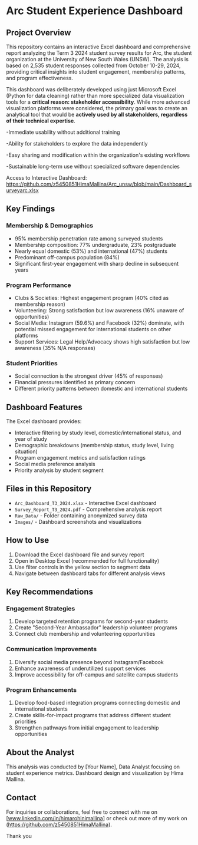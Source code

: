 # Arc Student Experience Dashboard

## Project Overview
This repository contains an interactive Excel dashboard and comprehensive report analyzing the Term 3 2024 student survey results for Arc, the student organization at the University of New South Wales (UNSW). The analysis is based on 2,535 student responses collected from October 10-29, 2024, providing critical insights into student engagement, membership patterns, and program effectiveness.

This dashboard was deliberately developed using just Microsoft Excel (Python for data cleaning) rather than more specialized data visualization tools for a **critical reason: stakeholder accessibility**. While more advanced visualization platforms were considered, the primary goal was to create an analytical tool that would be **actively used by all stakeholders, regardless of their technical expertise**.

-Immediate usability without additional training

-Ability for stakeholders to explore the data independently

-Easy sharing and modification within the organization's existing workflows

-Sustainable long-term use without specialized software dependencies

Access to Interactive Dashboard: https://github.com/z5450851HimaMallina/Arc_unsw/blob/main/Dashboard_surveyarc.xlsx

## Key Findings

### Membership & Demographics
- 95% membership penetration rate among surveyed students
- Membership composition: 77% undergraduate, 23% postgraduate
- Nearly equal domestic (53%) and international (47%) students
- Predominant off-campus population (84%)
- Significant first-year engagement with sharp decline in subsequent years

### Program Performance
- Clubs & Societies: Highest engagement program (40% cited as membership reason)
- Volunteering: Strong satisfaction but low awareness (16% unaware of opportunities)
- Social Media: Instagram (59.6%) and Facebook (32%) dominate, with potential missed engagement for international students on other platforms
- Support Services: Legal Help/Advocacy shows high satisfaction but low awareness (35% N/A responses)

### Student Priorities
- Social connection is the strongest driver (45% of responses)
- Financial pressures identified as primary concern
- Different priority patterns between domestic and international students

## Dashboard Features
The Excel dashboard provides:
- Interactive filtering by study level, domestic/international status, and year of study
- Demographic breakdowns (membership status, study level, living situation)
- Program engagement metrics and satisfaction ratings
- Social media preference analysis
- Priority analysis by student segment

## Files in this Repository
- `Arc_Dashboard_T3_2024.xlsx` - Interactive Excel dashboard
- `Survey_Report_T3_2024.pdf` - Comprehensive analysis report
- `Raw_Data/` - Folder containing anonymized survey data
- `Images/` - Dashboard screenshots and visualizations

## How to Use
1. Download the Excel dashboard file and survey report 
2. Open in Desktop Excel (recommended for full functionality)
3. Use filter controls in the yellow section to segment data
4. Navigate between dashboard tabs for different analysis views

## Key Recommendations

### Engagement Strategies
1. Develop targeted retention programs for second-year students
2. Create "Second-Year Ambassador" leadership volunteer programs
3. Connect club membership and volunteering opportunities

### Communication Improvements
1. Diversify social media presence beyond Instagram/Facebook
2. Enhance awareness of underutilized support services
3. Improve accessibility for off-campus and satellite campus students

### Program Enhancements
1. Develop food-based integration programs connecting domestic and international students
2. Create skills-for-impact programs that address different student priorities
3. Strengthen pathways from initial engagement to leadership opportunities

## About the Analyst
This analysis was conducted by [Your Name], Data Analyst focusing on student experience metrics. Dashboard design and visualization by Hima Mallina.

## Contact

For inquiries or collaborations, feel free to connect with me on [www.linkedin.com/in/himarohinimallina] or check out more of my work on (https://github.com/z5450851HimaMallina).

Thank you
